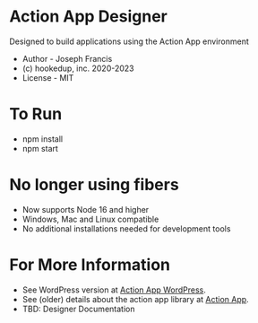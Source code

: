 # Action App Designer
Designed to build applications using the Action App environment

* Author - Joseph Francis
* (c) hookedup, inc. 2020-2023
* License - MIT

# To Run
* npm install
* npm start

# No longer using fibers
* Now supports Node 16 and higher
* Windows, Mac and Linux compatible
* No additional installations needed for development tools

# For More Information
* See WordPress version at [Action App WordPress](https://wp.actionapp.hookedup.com/).
* See (older) details about the action app library at [Action App](https://actionapp.hookedup.com/).
* TBD: Designer Documentation
